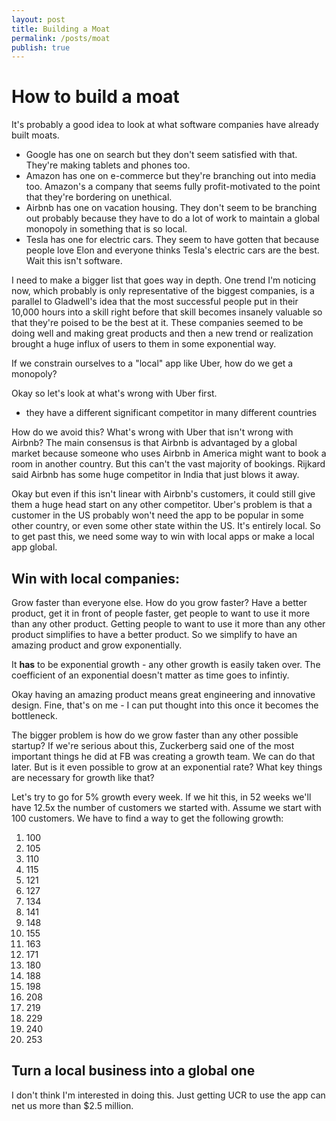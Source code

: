 ```yaml
---
layout: post
title: Building a Moat
permalink: /posts/moat
publish: true
---
```


# How to build a moat 

It's probably a good idea to look at what software companies have already built moats. 
- Google has one on search but they don't seem satisfied with that. They're making tablets and phones too. 
- Amazon has one on e-commerce but they're branching out into media too. Amazon's a company that seems fully profit-motivated to the point that they're bordering on unethical. 
- Airbnb has one on vacation housing. They don't seem to be branching out probably because they have to do a lot of work to maintain a global monopoly in something that is so local. 
- Tesla has one for electric cars. They seem to have gotten that because people love Elon and everyone thinks Tesla's electric cars are the best. Wait this isn't software. 

I need to make a bigger list that goes way in depth. One trend I'm noticing now, which probably is only representative of the biggest companies, is a parallel to Gladwell's idea that the most successful people put in their 10,000 hours into a skill right before that skill becomes insanely valuable so that they're poised to be the best at it. These companies seemed to be doing well and making great products and then a new trend or realization brought a huge influx of users to them in some exponential way. 

If we constrain ourselves to a "local" app like Uber, how do we get a monopoly?

Okay so let's look at what's wrong with Uber first. 
- they have a different significant competitor in many different countries 

How do we avoid this?  What's wrong with Uber that isn't wrong with Airbnb? The main consensus is that Airbnb is advantaged by a global market because someone who uses Airbnb in America might want to book a room in another country. But this can't the vast majority of bookings. Rijkard said Airbnb has some huge competitor in India that just blows it away. 

Okay but even if this isn't linear with Airbnb's customers, it could still give them a huge head start on any other competitor. Uber's problem is that a customer in the US probably won't need the app to be popular in some other country, or even some other state within the US. It's entirely local. So to get past this, we need some way to win with local apps or make a local app global. 

## Win with local companies: 

Grow faster than everyone else. How do you grow faster? Have a better product, get it in front of people faster, get people to want to use it more than any other product. Getting people to want to use it more than any other product simplifies to have a better product. So we simplify to have an amazing product and grow exponentially. 

It **has** to be exponential growth - any other growth is easily taken over. The coefficient of an  exponential doesn't matter as time goes to infintiy. 

Okay having an amazing product means great engineering and innovative design. Fine, that's on me - I can put thought into this once it becomes the bottleneck. 

The bigger problem is how do we grow faster than any other possible startup? If we're serious about this, Zuckerberg said one of the most important things he did at FB was creating a growth team. We can do that later. But is it even possible to grow at an exponential rate? What key things are necessary for growth like that? 

Let's try to go for 5% growth every week. If we hit this, in 52 weeks we'll have 12.5x the number of customers we started with. Assume we start with 100 customers. We have to find a way to get the following growth: 
1. 100 
2. 105
3. 110 
4. 115
5. 121 
6. 127
7. 134
8. 141
9. 148
10. 155
11. 163
12. 171
13. 180
14. 188
15. 198
16. 208
17. 219
18. 229
19. 240
20. 253

## Turn a local business into a global one

I don't think I'm interested in doing this. Just getting UCR to use the app can net us more than $2.5 million. 
